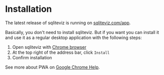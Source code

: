 # Installation

The latest release of sqliteviz is running on [sqliteviz.com/app][1].

Basically, you don't need to install sqliteviz. But if you want you can install
it and use it as a regular desktop application with the following steps:

1. Open sqliteviz with [Chrome browser][2]
2. At the top right of the address bar, click `Install`
3. Confirm installation

See more about PWA on [Google Chrome Help][3].

[1]: https://sqliteviz.com/app/
[2]: https://www.google.com/chrome
[3]: https://support.google.com/chrome/answer/9658361?hl=en&ref_topic=7439636
